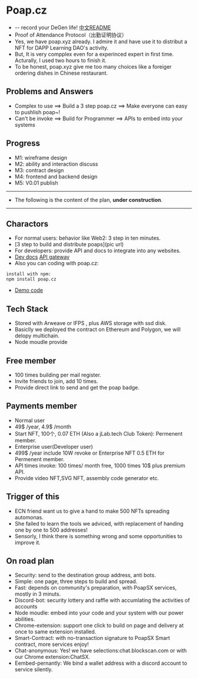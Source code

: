 # Poap.cz 
+ -- record your DeGen life!  [中文README](README_CN.md)
+ Proof of Attendance Protocol（出勤证明协议）
+ Yes, we have poap.xyz already. I admire it and have use it to distribut a NFT for DAPP Learning DAO's activity.
+ But, It is very compplex even for a experinced expert in first time. Acturally, I used two hours to finish it.
+ To be honest, poap.xyz give me too many choices like a foreiger ordering dishes in Chinese restaurant.

## Problems and Answers
+ Complex to use ==> Build a 3 step poap.cz ==> Make everyone can easy to pushlish poap~!
+ Can't be invoke ==> Build for Programmer ==> APIs to embed into your systems

## Progress
+ M1: wireframe design
+ M2: ability and interaction discuss
+ M3: contract design
+ M4: frontend and backend design
+ M5: V0.01 publish
----
+ The following is the content of the plan, **under construction**.
----
## Charactors
+ For normal users: behavior like Web2: 3 step in ten minutes.
+ [3 step to build and distribute poaps](pic url)
+ For developers: provide API and docs to integrate into any websites.
+ [Dev docs](https://docs.poap.cz) [API gateway](https://api.poap.cz)
+ Also you can coding with poap.cz:
```
install with npm:
npm install poap.cz
```
+ [Demo code](https://docs.poap.cz/demo)

## Tech Stack
+ Stored with Arweave or IFPS , plus AWS storage with ssd disk.
+ Basiclly we deployed the contract on Ethereum and Polygon, we will delopy multichain.
+ Node moudle provide []()

## Free member
+ 100 times building per mail register.
+ Invite friends to join, add 10 times.
+ Provide direct link to send and get the poap badge.

## Payments member
+ Normal user
+ 49$ /year, 4.9$ /month
+ Start NFT, 100个, 0.07 ETH (Also a jLab.tech Club Token): Permenent member.
+ Enterprise user(Developer user)
+ 499$ /year include 10W revoke or Enterprise NFT 0.5 ETH for Permenent member.
+ API times invoke: 100 times/ month free, 1000 times 10$ plus premium API.
+ Provide video NFT,SVG NFT, assembly code generator etc.

## Trigger of this
+ ECN friend want us to give a hand to make 500 NFTs spreading automonas.
+ She failed to learn the tools we adviced, with replacement of handing one by one to 500 addresses!
+ Sensorly, I think there is something wrong and some opportunities to improve it.

## On road plan
+ Security: send to the destination group address, anti bots.
+ Simple: one page, three steps to build and spread.
+ Fast:  depends on community's preparation, with PoapSX services, mostly in 3 minuts.
+ Discord-bot: security lottery and raffle with accumlating the activities of accounts
+ Node moudle: embed into your code and your system with our power abilities.
+ Chrome-extension: support one click to build on page and delivery at once to same extension installed.
+ Smart-Contract: with no-transaction signature to PoapSX Smart contract, more services enjoy!
+ Chat-anonymous: Yes! we have selections:chat.blockscan.com or with our Chrome extension:ChatSX.
+ Eembed-pernantly: We bind a wallet address with a discord account to service silently.

